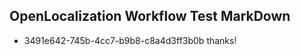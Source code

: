 ## OpenLocalization Workflow Test MarkDown
* 3491e642-745b-4cc7-b9b8-c8a4d3ff3b0b thanks!

<!--HONumber=Jul16_HO3-->


